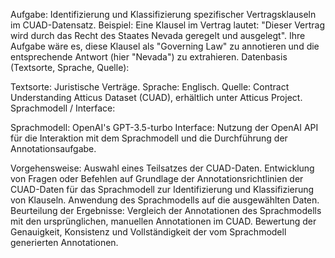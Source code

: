 Aufgabe: Identifizierung und Klassifizierung spezifischer Vertragsklauseln im CUAD-Datensatz.
Beispiel: Eine Klausel im Vertrag lautet: "Dieser Vertrag wird durch das Recht des Staates Nevada geregelt und ausgelegt". Ihre Aufgabe wäre es, diese Klausel als "Governing Law" zu annotieren und die entsprechende Antwort (hier "Nevada") zu extrahieren.
Datenbasis (Textsorte, Sprache, Quelle):

Textsorte: Juristische Verträge.
Sprache: Englisch.
Quelle: Contract Understanding Atticus Dataset (CUAD), erhältlich unter Atticus Project.
Sprachmodell / Interface:

Sprachmodell: OpenAI's GPT-3.5-turbo
Interface: Nutzung der OpenAI API für die Interaktion mit dem Sprachmodell und die Durchführung der Annotationsaufgabe.


Vorgehensweise:
Auswahl eines Teilsatzes der CUAD-Daten.
Entwicklung von Fragen oder Befehlen auf Grundlage der Annotationsrichtlinien der CUAD-Daten für das Sprachmodell zur Identifizierung und Klassifizierung von Klauseln.
Anwendung des Sprachmodells auf die ausgewählten Daten.
Beurteilung der Ergebnisse:
Vergleich der Annotationen des Sprachmodells mit den ursprünglichen, manuellen Annotationen im CUAD.
Bewertung der Genauigkeit, Konsistenz und Vollständigkeit der vom Sprachmodell generierten Annotationen.

